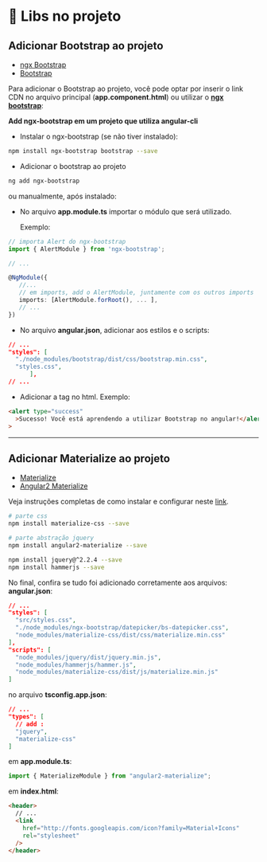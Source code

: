 # :small_blue_diamond: Libs no projeto

## Adicionar Bootstrap ao projeto

- [ngx Bootstrap](https://github.com/valor-software/ngx-bootstrap/blob/development/docs/getting-started/ng-cli.md)
- [Bootstrap](https://getbootstrap.com/)

Para adicionar o Bootstrap ao projeto, você pode optar por inserir o link CDN no arquivo principal (**app.component.html**) ou utilizar o **[ngx bootstrap](https://github.com/valor-software/ngx-bootstrap/blob/development/docs/getting-started/ng-cli.md)**:

**Add ngx-bootstrap em um projeto que utiliza angular-cli**

- Instalar o ngx-bootstrap (se não tiver instalado):

```bash
npm install ngx-bootstrap bootstrap --save
```

- Adicionar o bootstrap ao projeto

```bash
ng add ngx-bootstrap
```

ou manualmente, após instalado:

- No arquivo **app.module.ts** importar o módulo que será utilizado.

  Exemplo:

```ts
// importa Alert do ngx-bootstrap
import { AlertModule } from 'ngx-bootstrap';

// ...

@NgModule({
   //...
   // em imports, add o AlertModule, juntamente com os outros imports
   imports: [AlertModule.forRoot(), ... ],
   // ...
})

```

- No arquivo **angular.json**, adicionar aos estilos e o scripts:

```json
// ...
"styles": [
  "./node_modules/bootstrap/dist/css/bootstrap.min.css",
  "styles.css",
      ],
// ...


```

- Adicionar a tag no html. Exemplo:

```html
<alert type="success"
  >Sucesso! Você está aprendendo a utilizar Bootstrap no angular!</alert
>
```

---

## Adicionar Materialize ao projeto

- [Materialize](https://materializecss.com/)
- [Angular2 Materialize](https://www.npmjs.com/package/angular2-materialize)

Veja instruções completas de como instalar e configurar neste [link](https://www.npmjs.com/package/angular2-materialize#installing--configuring-angular2-materialize-in-projects-created-with-the-angular-cli).

```bash
# parte css
npm install materialize-css --save

# parte abstração jquery
npm install angular2-materialize --save
```

```bash
npm install jquery@^2.2.4 --save
npm install hammerjs --save
```

<!-- ```bash
npm install --save ngx-materialize
``` -->

No final, confira se tudo foi adicionado corretamente aos arquivos:
**angular.json**:

```json
// ...
"styles": [
  "src/styles.css",
  "./node_modules/ngx-bootstrap/datepicker/bs-datepicker.css",
  "node_modules/materialize-css/dist/css/materialize.min.css"
],
"scripts": [
  "node_modules/jquery/dist/jquery.min.js",
  "node_modules/hammerjs/hammer.js",
  "node_modules/materialize-css/dist/js/materialize.min.js"
]
```

no arquivo **tsconfig.app.json**:

```json
// ...
"types": [
  // add :
  "jquery",
  "materialize-css"
]
```

em **app.module.ts**:

```ts
import { MaterializeModule } from "angular2-materialize";
```

em **index.html**:

```html
<header>
  // ...
  <link
    href="http://fonts.googleapis.com/icon?family=Material+Icons"
    rel="stylesheet"
  />
</header>
```
